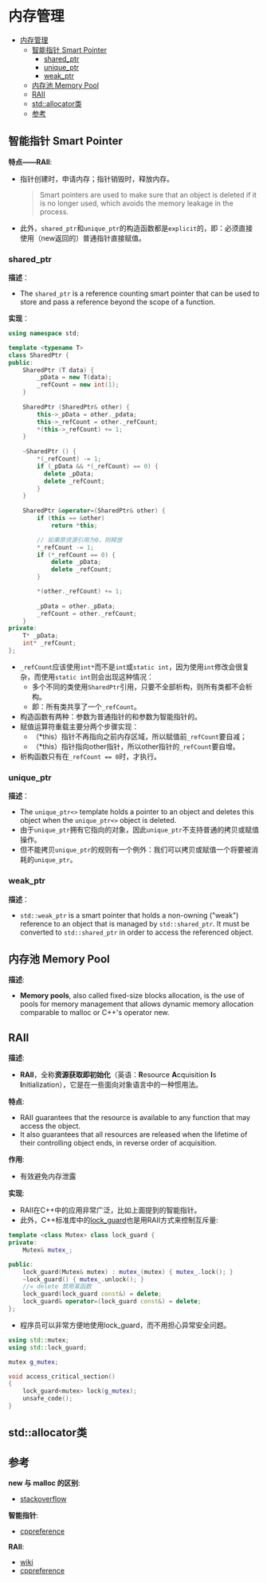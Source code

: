 # 内存管理

- [内存管理](#内存管理)
  - [智能指针 Smart Pointer](#智能指针-smart-pointer)
    - [shared\_ptr](#shared_ptr)
    - [unique\_ptr](#unique_ptr)
    - [weak\_ptr](#weak_ptr)
  - [内存池 Memory Pool](#内存池-memory-pool)
  - [RAII](#raii)
  - [std::allocator类](#stdallocator类)
  - [参考](#参考)

## 智能指针 Smart Pointer

**特点——RAII**:

- 指针创建时，申请内存；指针销毁时，释放内存。

  > Smart pointers are used to make sure that an object is deleted if it is no longer used, which avoids the memory leakage in the process.

- 此外，`shared_ptr`和`unique_ptr`的构造函数都是`explicit`的，即：必须直接使用（new返回的）普通指针直接赋值。

### shared_ptr

**描述**：

- The `shared_ptr` is a reference counting smart pointer that can be used to store and pass a reference beyond the scope of a function.

**实现**：

``` c++
using namespace std;

template <typename T>
class SharedPtr {
public:
    SharedPtr (T data) {
        _pData = new T(data);
        _refCount = new int(1);
    }
    
    SharedPtr (SharedPtr& other) {
        this->_pData = other._pdata;
        this->_refCount = other._refCount;
        *(this->_refCount) += 1;
    }
    
    ~SharedPtr () {
        *(_refCount) -= 1;
        if (_pData && *(_refCount) == 0) {
          delete _pData;
          delete _refCount;
        }
    }
    
    SharedPtr &operator=(SharedPtr& other) {
        if (this == &other)
            return *this;

        // 如果原资源引用为0，则释放
        *_refCount -= 1;
        if (*_refCount == 0) {
            delete _pData;
            delete _refCount;
        }

        *(other._refCount) += 1;
        
        _pData = other._pData;
        _refCount = other._refCount;
    }
private:    
    T* _pData;
    int* _refCount;
};
```

- `_refCount`应该使用`int*`而不是`int`或`static int`，因为使用`int`修改会很复杂，而使用`static int`则会出现这种情况：
  - 多个不同的类使用`SharedPtr`引用，只要不全部析构，则所有类都不会析构。
  - 即：所有类共享了一个`_refCount`。
- 构造函数有两种：参数为普通指针的和参数为智能指针的。
- 赋值运算符重载主要分两个步骤实现：
  - （*this）指针不再指向之前内存区域，所以赋值前`_refCount`要自减；
  - （*this）指针指向other指针，所以other指针的`_refCount`要自增。
- 析构函数只有在`_refCount == 0`时，才执行。

### unique_ptr

**描述**：

- The `unique_ptr<>` template holds a pointer to an object and deletes this object when the `unique_ptr<>` object is deleted.
- 由于`unique_ptr`拥有它指向的对象，因此`unique_ptr`不支持普通的拷贝或赋值操作。
- 但不能拷贝`unique_ptr`的规则有一个例外：我们可以拷贝或赋值一个将要被消耗的`unique_ptr`。

### weak_ptr

**描述**：

- `std::weak_ptr` is a smart pointer that holds a non-owning ("weak") reference to an object that is managed by `std::shared_ptr`. It must be converted to `std::shared_ptr` in order to access the referenced object.

## 内存池 Memory Pool

**描述**:

- **Memory pools**, also called fixed-size blocks allocation, is the use of pools for memory management that allows dynamic memory allocation comparable to malloc or C++'s operator new.

## RAII

**描述**:

- **RAII**，全称**资源获取即初始化**（英语：**R**esource **A**cquisition **I**s **I**nitialization），它是在一些面向对象语言中的一种惯用法。

**特点**:

- RAII guarantees that the resource is available to any function that may access the object.
- It also guarantees that all resources are released when the lifetime of their controlling object ends, in reverse order of acquisition.

**作用**:

- 有效避免内存泄露

**实现**:

- RAII在C++中的应用非常广泛，比如上面提到的智能指针。
- 此外，C++标准库中的[lock_guard](http://en.cppreference.com/w/cpp/thread/lock_guard)也是用RAII方式来控制互斥量:

``` c++
template <class Mutex> class lock_guard {
private:
    Mutex& mutex_;

public:
    lock_guard(Mutex& mutex) : mutex_(mutex) { mutex_.lock(); }
    ~lock_guard() { mutex_.unlock(); }
    //= delete 禁用某函数
    lock_guard(lock_guard const&) = delete;
    lock_guard& operator=(lock_guard const&) = delete;
};
```

- 程序员可以非常方便地使用lock_guard，而不用担心异常安全问题。

``` c++
using std::mutex;
using std::lock_guard;

mutex g_mutex;

void access_critical_section()
{
    lock_guard<mutex> lock(g_mutex);
    unsafe_code();
}
```

## std::allocator类

## 参考

**new 与 malloc 的区别**:

- [stackoverflow](https://stackoverflow.com/questions/240212/what-is-the-difference-between-new-delete-and-malloc-free)

**智能指针**:

- [cppreference](https://en.cppreference.com/book/intro/smart_pointers)

**RAII**:

- [wiki](https://zh.wikipedia.org/wiki/RAII)
- [cppreference](https://en.cppreference.com/w/cpp/language/raii)
